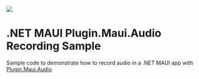 [![](https://img.shields.io/youtube/views/KaHyRSy5sAs?style=social)](https://www.youtube.com/watch?v=KaHyRSy5sAs&list=PLfbOp004UaYVgzmTBNVI0ql2qF0LhSEU1&index=30)

# .NET MAUI Plugin.Maui.Audio Recording Sample
Sample code to demonstrate how to record audio in a .NET MAUI app with [Plugin.Maui.Audio](https://github.com/jfversluis/Plugin.Maui.Audio)
